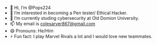 - 👋 Hi, I’m @Pops224
- 👀 I’m interested in becoming a Pen tester/ Ethical Hacker.
- 🌱 I’m currently studing cybersecurity at Old Domion University.
- 📫 My email is colesarver867@gmail.com
- 😄 Pronouns: He/Him
- ⚡ Fun fact: I play Marvel Rivals a lot and I would love new teammates. 

<!---
Pope222/Pope222 is a ✨ special ✨ repository because its `README.md` (this file) appears on your GitHub profile.
You can click the Preview link to take a look at your changes.
--->
